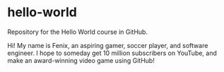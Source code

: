 # hello-world
Repository for the Hello World course in GitHub.

Hi! My name is Fenix, an aspiring gamer, soccer player, and software engineer. I hope to someday get 10 million subscribers on YouTube, and make an award-winning video game using GitHub!
